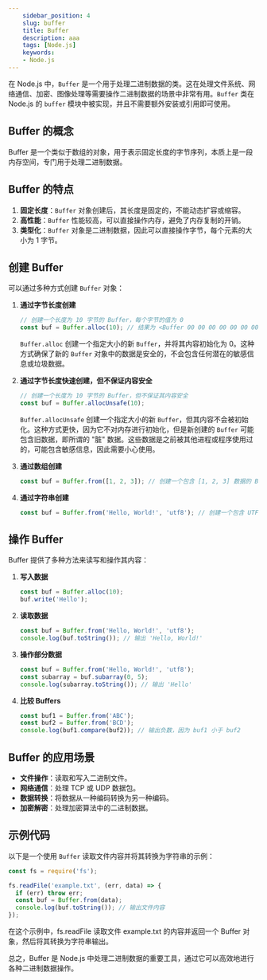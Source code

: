 ```yaml
---
    sidebar_position: 4
    slug: buffer
    title: Buffer
    description: aaa
    tags: [Node.js]
    keywords:
    - Node.js
---
```


在 Node.js 中，`Buffer` 是一个用于处理二进制数据的类。这在处理文件系统、网络通信、加密、图像处理等需要操作二进制数据的场景中非常有用。`Buffer` 类在 Node.js 的 `buffer` 模块中被实现，并且不需要额外安装或引用即可使用。

## Buffer 的概念

Buffer 是一个类似于数组的对象，用于表示固定长度的字节序列，本质上是一段内存空间，专门用于处理二进制数据。

## Buffer 的特点

1. **固定长度**：`Buffer` 对象创建后，其长度是固定的，不能动态扩容或缩容。
2. **高性能**：`Buffer` 性能较高，可以直接操作内存，避免了内存复制的开销。
3. **类型化**：`Buffer` 对象是二进制数据，因此可以直接操作字节，每个元素的大小为 1 字节。

## 创建 Buffer

可以通过多种方式创建 `Buffer` 对象：

1. **通过字节长度创建**

   ```javascript
   // 创建一个长度为 10 字节的 Buffer，每个字节的值为 0
   const buf = Buffer.alloc(10); // 结果为 <Buffer 00 00 00 00 00 00 00 00 00 00>
   ```

   `Buffer.alloc` 创建一个指定大小的新 `Buffer`，并将其内容初始化为 0。这种方式确保了新的 `Buffer` 对象中的数据是安全的，不会包含任何潜在的敏感信息或垃圾数据。

2. **通过字节长度快速创建，但不保证内容安全**

   ```javascript
   // 创建一个长度为 10 字节的 Buffer，但不保证其内容安全
   const buf = Buffer.allocUnsafe(10);
   ```

   `Buffer.allocUnsafe` 创建一个指定大小的新 `Buffer`，但其内容不会被初始化。这种方式更快，因为它不对内存进行初始化，但是新创建的 `Buffer` 可能包含旧数据，即所谓的 "脏" 数据。这些数据是之前被其他进程或程序使用过的，可能包含敏感信息，因此需要小心使用。

3. **通过数组创建**

   ```javascript
   const buf = Buffer.from([1, 2, 3]); // 创建一个包含 [1, 2, 3] 数据的 Buffer
   ```

4. **通过字符串创建**
   ```javascript
   const buf = Buffer.from('Hello, World!', 'utf8'); // 创建一个包含 UTF-8 编码字符串的 Buffer
   ```

## 操作 Buffer

Buffer 提供了多种方法来读写和操作其内容：

1. **写入数据**

   ```javascript
   const buf = Buffer.alloc(10);
   buf.write('Hello');
   ```

2. **读取数据**

   ```javascript
   const buf = Buffer.from('Hello, World!', 'utf8');
   console.log(buf.toString()); // 输出 'Hello, World!'
   ```

3. **操作部分数据**

   ```javascript
   const buf = Buffer.from('Hello, World!', 'utf8');
   const subarray = buf.subarray(0, 5);
   console.log(subarray.toString()); // 输出 'Hello'
   ```

4. **比较 Buffers**
   ```javascript
   const buf1 = Buffer.from('ABC');
   const buf2 = Buffer.from('BCD');
   console.log(buf1.compare(buf2)); // 输出负数，因为 buf1 小于 buf2
   ```

## Buffer 的应用场景

- **文件操作**：读取和写入二进制文件。
- **网络通信**：处理 TCP 或 UDP 数据包。
- **数据转换**：将数据从一种编码转换为另一种编码。
- **加密解密**：处理加密算法中的二进制数据。

## 示例代码

以下是一个使用 `Buffer` 读取文件内容并将其转换为字符串的示例：

```javascript
const fs = require('fs');

fs.readFile('example.txt', (err, data) => {
  if (err) throw err;
  const buf = Buffer.from(data);
  console.log(buf.toString()); // 输出文件内容
});
```

在这个示例中，fs.readFile 读取文件 example.txt 的内容并返回一个 Buffer 对象，然后将其转换为字符串输出。

总之，Buffer 是 Node.js 中处理二进制数据的重要工具，通过它可以高效地进行各种二进制数据操作。
